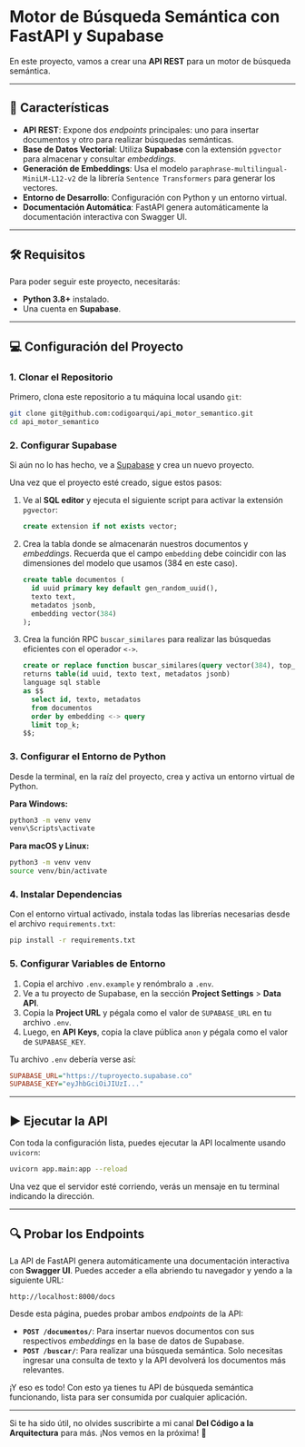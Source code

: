 # Motor de Búsqueda Semántica con FastAPI y Supabase

En este proyecto, vamos a crear una **API REST** para un motor de búsqueda semántica.

---

## 🚀 Características

- **API REST**: Expone dos _endpoints_ principales: uno para insertar documentos y otro para realizar búsquedas semánticas.
- **Base de Datos Vectorial**: Utiliza **Supabase** con la extensión `pgvector` para almacenar y consultar _embeddings_.
- **Generación de Embeddings**: Usa el modelo `paraphrase-multilingual-MiniLM-L12-v2` de la librería `Sentence Transformers` para generar los vectores.
- **Entorno de Desarrollo**: Configuración con Python y un entorno virtual.
- **Documentación Automática**: FastAPI genera automáticamente la documentación interactiva con Swagger UI.

---

## 🛠️ Requisitos

Para poder seguir este proyecto, necesitarás:

- **Python 3.8+** instalado.
- Una cuenta en **Supabase**.

---

## 💻 Configuración del Proyecto

### 1. Clonar el Repositorio

Primero, clona este repositorio a tu máquina local usando `git`:

```bash
git clone git@github.com:codigoarqui/api_motor_semantico.git
cd api_motor_semantico
```

### 2. Configurar Supabase

Si aún no lo has hecho, ve a [Supabase](https://supabase.com) y crea un nuevo proyecto.

Una vez que el proyecto esté creado, sigue estos pasos:

1.  Ve al **SQL editor** y ejecuta el siguiente script para activar la extensión `pgvector`:
    ```sql
    create extension if not exists vector;
    ```
2.  Crea la tabla donde se almacenarán nuestros documentos y _embeddings_. Recuerda que el campo `embedding` debe coincidir con las dimensiones del modelo que usamos (384 en este caso).

    ```sql
    create table documentos (
      id uuid primary key default gen_random_uuid(),
      texto text,
      metadatos jsonb,
      embedding vector(384)
    );
    ```

3.  Crea la función RPC `buscar_similares` para realizar las búsquedas eficientes con el operador `<->`.
    ```sql
    create or replace function buscar_similares(query vector(384), top_k int)
    returns table(id uuid, texto text, metadatos jsonb)
    language sql stable
    as $$
      select id, texto, metadatos
      from documentos
      order by embedding <-> query
      limit top_k;
    $$;
    ```

### 3. Configurar el Entorno de Python

Desde la terminal, en la raíz del proyecto, crea y activa un entorno virtual de Python.

**Para Windows:**

```bash
python3 -m venv venv
venv\Scripts\activate
```

**Para macOS y Linux:**

```bash
python3 -m venv venv
source venv/bin/activate
```

### 4. Instalar Dependencias

Con el entorno virtual activado, instala todas las librerías necesarias desde el archivo `requirements.txt`:

```bash
pip install -r requirements.txt
```

### 5. Configurar Variables de Entorno

1.  Copia el archivo `.env.example` y renómbralo a `.env`.
2.  Ve a tu proyecto de Supabase, en la sección **Project Settings** > **Data API**.
3.  Copia la **Project URL** y pégala como el valor de `SUPABASE_URL` en tu archivo `.env`.
4.  Luego, en **API Keys**, copia la clave pública `anon` y pégala como el valor de `SUPABASE_KEY`.

Tu archivo `.env` debería verse así:

```ini
SUPABASE_URL="https://tuproyecto.supabase.co"
SUPABASE_KEY="eyJhbGciOiJIUzI..."
```

---

## ▶️ Ejecutar la API

Con toda la configuración lista, puedes ejecutar la API localmente usando `uvicorn`:

```bash
uvicorn app.main:app --reload
```

Una vez que el servidor esté corriendo, verás un mensaje en tu terminal indicando la dirección.

---

## 🔍 Probar los Endpoints

La API de FastAPI genera automáticamente una documentación interactiva con **Swagger UI**. Puedes acceder a ella abriendo tu navegador y yendo a la siguiente URL:

```
http://localhost:8000/docs
```

Desde esta página, puedes probar ambos _endpoints_ de la API:

- **`POST /documentos/`**: Para insertar nuevos documentos con sus respectivos _embeddings_ en la base de datos de Supabase.
- **`POST /buscar/`**: Para realizar una búsqueda semántica. Solo necesitas ingresar una consulta de texto y la API devolverá los documentos más relevantes.

¡Y eso es todo! Con esto ya tienes tu API de búsqueda semántica funcionando, lista para ser consumida por cualquier aplicación.

---

Si te ha sido útil, no olvides suscribirte a mi canal **Del Código a la Arquitectura** para más. ¡Nos vemos en la próxima! 🚀
